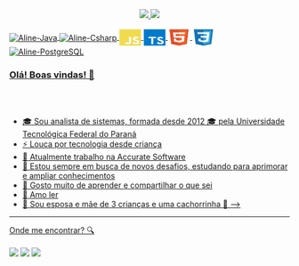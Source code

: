 <div align="center">
  <a href="https://github.com/alineyukita">
  <img height="130em" src="https://github-readme-stats.vercel.app/api?username=alineyukita&show_icons=true&theme=dark&include_all_commits=true&count_private=true& include_all_commits=true"/>
  <img height="130em" src="https://github-readme-stats.vercel.app/api/top-langs/?username=alineyukita&layout=compact&langs_count=7&theme=dark&include_all_commits=true"/>
</div>
<div style="display: inline_block"><br>
  <img align="center" alt="Aline-Java" height="30" width="40" src="https://cdn.jsdelivr.net/gh/devicons/devicon/icons/java/java-original.svg">
  <img align="center" alt="Aline-Csharp" height="30" width="40" src="https://cdn.jsdelivr.net/gh/devicons/devicon/icons/csharp/csharp-original.svg">
  <img align="center" alt="Aline-Js" height="30" width="40" src="https://raw.githubusercontent.com/devicons/devicon/master/icons/javascript/javascript-plain.svg">
  <img align="center" alt="Aline-Ts" height="30" width="40" src="https://raw.githubusercontent.com/devicons/devicon/master/icons/typescript/typescript-plain.svg">
  <img align="center" alt="Aline-HTML" height="30" width="40" src="https://raw.githubusercontent.com/devicons/devicon/master/icons/html5/html5-original.svg">
  <img align="center" alt="Aline-CSS" height="30" width="40" src="https://raw.githubusercontent.com/devicons/devicon/master/icons/css3/css3-original.svg">
  <img align="center" alt="Aline-PostgreSQL" height="30" width="40"  src="https://cdn.jsdelivr.net/gh/devicons/devicon/icons/postgresql/postgresql-original.svg">
</div>

### Olá! Boas vindas!  👋

<br/><br/>
- 🎓 Sou analista de sistemas, formada desde 2012 🎓 pela Universidade Tecnológica Federal do Paraná
- ⚡ Louca por tecnologia desde criança
- 🔭 Atualmente trabalho na Accurate Software
- 🌱 Estou sempre em busca de novos desafios, estudando para aprimorar e ampliar conhecimentos
- 👯 Gosto muito de aprender e compartilhar o que sei
- 📖 Amo ler
- 💬 Sou esposa e mãe de 3 crianças e uma cachorrinha 🐶
-->

<hr/>
Onde me encontrar? 🔍<br/><br/>
<div>
  <a href = "mailto:aline.yukita@gmail.com"><img src="https://img.shields.io/badge/-Gmail-%23333?style=for-the-badge&logo=gmail&logoColor=white" target="_blank"></a>
  <a href="https://www.linkedin.com/in/aline-yukita-shigueoka-7630b133/" target="_blank"><img src="https://img.shields.io/badge/-LinkedIn-%230077B5?style=for-the-badge&logo=linkedin&logoColor=white" target="_blank"></a>
  <a href="https://www.instagram.com/alineyukita/" target="_blank"><img src="https://img.shields.io/badge/-Instagram-%23E4405F?style=for-the-badge&logo=instagram&logoColor=white" target="_blank"></a>
</div>

